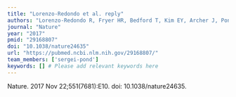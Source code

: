 ```yaml
---
title: "Lorenzo-Redondo et al. reply"
authors: "Lorenzo-Redondo R, Fryer HR, Bedford T, Kim EY, Archer J, Pond SLK, Chung YS, Penugonda S, Chipman JG, Fletcher CV, Schacker TW, Malim MH, Rambaut A, Haase AT, McLean AR, Wolinsky SM."
journal: "Nature"
year: "2017"
pmid: "29168807"
doi: "10.1038/nature24635"
url: "https://pubmed.ncbi.nlm.nih.gov/29168807/"
team_members: ['sergei-pond']
keywords: [] # Please add relevant keywords here
---
```

Nature. 2017 Nov 22;551(7681):E10. doi: 10.1038/nature24635.
